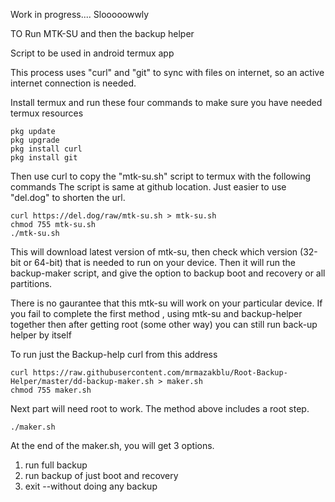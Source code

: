 Work in progress.... Slooooowwly

TO Run MTK-SU and then the backup helper

Script to be used in android termux app

This process uses "curl" and "git" to sync with files on internet, so an active internet connection is needed.

Install termux and run these four commands
to make sure you have needed termux resources

	pkg update
	pkg upgrade
	pkg install curl
	pkg install git

Then use curl to copy the "mtk-su.sh" script to termux with the following commands
The script is same at github location. Just easier to use "del.dog" to shorten the url.


	curl https://del.dog/raw/mtk-su.sh > mtk-su.sh
	chmod 755 mtk-su.sh
	./mtk-su.sh
	
This will download latest version of mtk-su, then check which version (32-bit or 64-bit)
that is needed to run on your device.
Then it will run the backup-maker script, and give the option to backup boot and recovery or all partitions.

There is no gaurantee that this mtk-su will work on your particular device. If you fail to complete the first method , using mtk-su and backup-helper together then after getting root (some other way) you can still run back-up helper by itself

To run just the Backup-help curl from this address	
	
	curl https://raw.githubusercontent.com/mrmazakblu/Root-Backup-Helper/master/dd-backup-maker.sh > maker.sh
	chmod 755 maker.sh

Next part will need root to work. The method above includes a root step.

	./maker.sh

At the end of the maker.sh, you will get 3 options. 
1. run full backup
2. run backup of just boot and recovery
3. exit --without doing any backup

